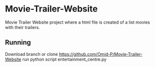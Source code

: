 # Movie-Trailer-Website
Movie Trailer Website project where a html file is created of a list movies with their trailers.

## Running
Download branch or clone https://github.com/Omid-P/Movie-Trailer-Website
run python script entertainment_centre.py

